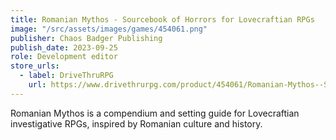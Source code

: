 ```yaml
---
title: Romanian Mythos - Sourcebook of Horrors for Lovecraftian RPGs
image: "/src/assets/images/games/454061.png"
publisher: Chaos Badger Publishing
publish_date: 2023-09-25
role: Development editor
store_urls:
  - label: DriveThruRPG
    url: https://www.drivethrurpg.com/product/454061/Romanian-Mythos--Sourcebook-of-Horrors-for-Lovecraftian-RPGs
---
```


Romanian Mythos is a compendium and setting guide for Lovecraftian investigative RPGs, inspired by Romanian culture and history.